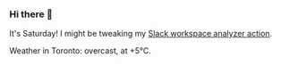 ### Hi there :wave:

It's Saturday! I might be tweaking my [Slack workspace analyzer action](https://github.com/bewuethr/slack-analyzer).

Weather in Toronto: overcast, at +5°C.
